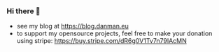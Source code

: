 ### Hi there 👋

- see my blog at https://blog.danman.eu
- to support my opensource projects, feel free to make your donation using stripe: https://buy.stripe.com/dR6g0V1Tv7n79IAcMN
